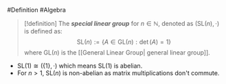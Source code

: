 #Definition #Algebra
> [!definition]
> The ***special linear group*** for $n\in \mathbb{N}$, denoted as $(\text{SL}(n),\cdot)$ is defined as: $$\text{SL}(n):=\{  A\in \text{GL}(n):\det(A)=1 \}$$
> where $\text{GL}(n)$ is the [[General Linear Group| general linear group]].

- $\text{SL}(1)\cong (\{ 1 \},\cdot)$ which means $\text{SL}(1)$ is abelian.
- For $n>1$, $\text{SL}(n)$ is non-abelian as matrix multiplications don't commute.